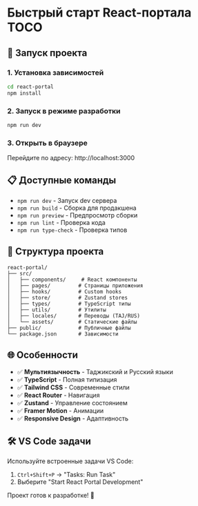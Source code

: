 # Быстрый старт React-портала TOCO

## 🚀 Запуск проекта

### 1. Установка зависимостей
```bash
cd react-portal
npm install
```

### 2. Запуск в режиме разработки
```bash
npm run dev
```

### 3. Открыть в браузере
Перейдите по адресу: http://localhost:3000

## 📋 Доступные команды

- `npm run dev` - Запуск dev сервера
- `npm run build` - Сборка для продакшена  
- `npm run preview` - Предпросмотр сборки
- `npm run lint` - Проверка кода
- `npm run type-check` - Проверка типов

## 📁 Структура проекта

```
react-portal/
├── src/
│   ├── components/     # React компоненты
│   ├── pages/         # Страницы приложения
│   ├── hooks/         # Custom hooks
│   ├── store/         # Zustand stores
│   ├── types/         # TypeScript типы
│   ├── utils/         # Утилиты
│   ├── locales/       # Переводы (TAJ/RUS)
│   └── assets/        # Статические файлы
├── public/            # Публичные файлы
└── package.json       # Зависимости
```

## 🌐 Особенности

- ✅ **Мультиязычность** - Таджикский и Русский языки
- ✅ **TypeScript** - Полная типизация
- ✅ **Tailwind CSS** - Современные стили
- ✅ **React Router** - Навигация
- ✅ **Zustand** - Управление состоянием
- ✅ **Framer Motion** - Анимации
- ✅ **Responsive Design** - Адаптивность

## 🛠️ VS Code задачи

Используйте встроенные задачи VS Code:
1. `Ctrl+Shift+P` → "Tasks: Run Task"
2. Выберите "Start React Portal Development"

Проект готов к разработке! 🎉
